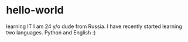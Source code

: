 # hello-world
learning IT
I am 24 y/o dude from Russia. I have recently started learning two languages. Python and English :)
